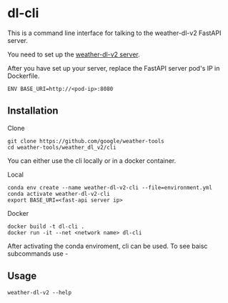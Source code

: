 # dl-cli
This is a command line interface for talking to the weather-dl-v2 FastAPI server.

You need to set up the [weather-dl-v2 server](https://github.com/google/weather-tools/tree/dl-v2/weather_dl_v2/fastapi-server).

After you have set up your server, replace the FastAPI server pod's IP in Dockerfile.
```
ENV BASE_URI=http://<pod-ip>:8080
```

## Installation 
Clone
```
git clone https://github.com/google/weather-tools
cd weather-tools/weather_dl_v2/cli
```
You can either use the cli locally or in a docker container.

Local
```
conda env create --name weather-dl-v2-cli --file=environment.yml
conda activate weather-dl-v2-cli
export BASE_URI=<fast-api server ip>
```
Docker
```
docker build -t dl-cli .
docker run -it --net <network name> dl-cli
```
After activating the conda enviroment, cli can be used. To see baisc subcommands use -
## Usage
```
weather-dl-v2 --help
```
